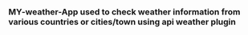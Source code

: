 ### MY-weather-App used to check weather information from various countries or cities/town using api weather plugin 
